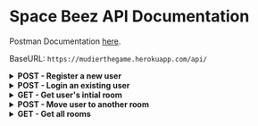 # Space Beez API Documentation

Postman Documentation [here](https://documenter.getpostman.com/view/7670132/SWTG6FoU).

BaseURL: `https://mudierthegame.herokuapp.com/api/`

<details>
<summary><b>POST - Register a new user</b></summary>

<b>Endpoint:</b> `/registration/`
</br>
Requires an object with a username, password1 and password2:

```json
{
  "username": "testuser123",
  "password1": "password123",
  "password2": "password123"
}
```

When successful will return status code of 201 (CREATED), and an object containing the key/token (example):

```json
{
  "key": "39ef2ef932da123b8f91955b813be06fa123ffd3"
}
```

</details>

<details>
<summary><b>POST - Login an existing user</b></summary>

<b>Endpoint:</b> `/login/`
</br>
Requires an object with a username, password:

```json
{
  "username": "testuser123",
  "password": "password123"
}
```

When successful will return status code of 200 (OK), and an object containing the key/token (example):

```json
{
  "key": "39ef2ef932da123b8f91955b813be06fa123ffd3"
}
```

</details>

<details>
<summary><b>GET - Get user's intial room</b></summary>

<b>Endpoint:</b> `/adv/init/`
</br>
Requires Authorization key in headers with token as the value.

When successful will return status code of 200 (OK), and an object containing the user and room details (example):

```json
{
  "uuid": "a303434f-e5cc-4a5a-9ad9-46d7ac24c75b",
  "name": "testuser",
  "title": "hive-e87",
  "x_coor": 0,
  "y_coor": 42,
  "description": "Son a Bee***, this planet smells of adj geyser",
  "nextRooms": [
    {
      "n": 1027
    },
    {
      "e": 1051
    },
    {
      "s": 1071
    },
    {
      "w": 0
    }
  ],
  "players": []
}
```

</details>
<details>
<summary><b>POST - Move user to another room</b></summary>
<b>Endpoint:</b> `/adv/move/`
</br>
Requires Authorization key in headers with token as the value.
</br>
Requires a request object with the direction:

```json
{
  "direction": "n"
}
```

When successful will return status code of 200 (OK), and an object containing the user and room details (example):

```json
{
  "name": "admin",
  "title": "hive-w315",
  "description": "Perplexed by the ordinary twin stars, you trod along past the invisible, habitat.",
  "players": [],
  "nextRooms": [
    {
      "n": 1005
    },
    {
      "e": 1028
    },
    {
      "s": 1050
    },
    {
      "w": 0
    }
  ],
  "error_msg": ""
}
```

</details>

<details>
<summary><b>GET - Get all rooms</b></summary>
<b>Endpoint:</b> `/adv/matrix/`
</br>
No token, request body, or headers required.
</br>
Requires a response object with the direction:

```json
{
  "direction": "n"
}
```

When successful will return status code of 200 (OK), and an array of arrays containing 1s ## and 0s that signify which are rooms and which are not.

</details>
